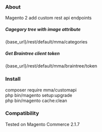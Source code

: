 ### About
Magento 2 add custom rest api endpoints

##### Cagegory tree with image attribute 
{base_url}/rest/default/mma/categories

##### Get Braintree client token
{base_url}/rest/default/mma/braintree/token

### Install
composer require mma/customapi<br>
php bin/magento setup:upgrade<br>
php bin/magento cache:clean

### Compatibility
Tested on Magento Commerce 2.1.7
